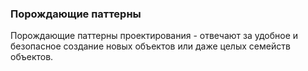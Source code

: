 ### Порождающие паттерны

Порождающие паттерны проектирования - отвечают за удобное и безопасное создание новых объектов или даже целых семейств объектов.